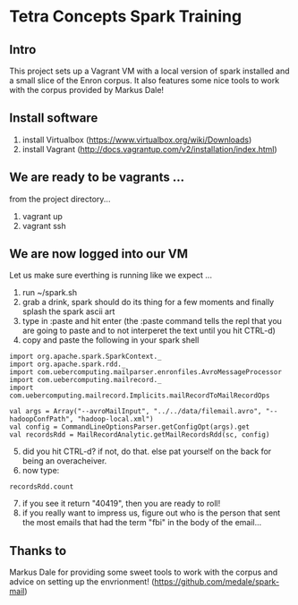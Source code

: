 # Tetra Concepts Spark Training
## Intro
This project sets up a Vagrant VM with a local version of spark installed and a small slice of the Enron corpus.  It also features some nice tools to work with the corpus provided by Markus Dale!

## Install software
1. install Virtualbox (https://www.virtualbox.org/wiki/Downloads)
2. install Vagrant (http://docs.vagrantup.com/v2/installation/index.html)

## We are ready to be vagrants ...
from the project directory...

1. vagrant up
2. vagrant ssh

## We are now logged into our VM
Let us make sure everthing is running like we expect ...

1. run ~/spark.sh
2. grab a drink, spark should do its thing for a few moments and finally splash the spark ascii art
3. type in :paste and hit enter (the :paste command tells the repl that you are going to paste and to not interperet the text until you hit CTRL-d)
4. copy and paste the following in your spark shell

  ``` 
  import org.apache.spark.SparkContext._
  import org.apache.spark.rdd._
  import com.uebercomputing.mailparser.enronfiles.AvroMessageProcessor
  import com.uebercomputing.mailrecord._
  import com.uebercomputing.mailrecord.Implicits.mailRecordToMailRecordOps

  val args = Array("--avroMailInput", "../../data/filemail.avro", "--hadoopConfPath", "hadoop-local.xml")
  val config = CommandLineOptionsParser.getConfigOpt(args).get
  val recordsRdd = MailRecordAnalytic.getMailRecordsRdd(sc, config)
  ```
  
5. did you hit CTRL-d? if not, do that. else pat yourself on the back for being an overacheiver.
6. now type: 

  ```
  recordsRdd.count
  ```

7. if you see it return "40419", then you are ready to roll!
8. if you really want to impress us, figure out who is the person that sent the most emails that had the term "fbi" in the body of the email...

## Thanks to
Markus Dale for providing some sweet tools to work with the corpus and advice on setting up the envrionment! (https://github.com/medale/spark-mail)
